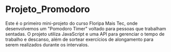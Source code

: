 # Projeto_Promodoro
Este é o primeiro mini-projeto do curso Floripa Mais Tec, onde desenvolvemos um "Pomodoro Timer" voltado para pessoas que trabalham sentadas. O projeto utiliza JavaScript e uma API para gerenciar o tempo de trabalho e descanso, além de sortear exercícios de alongamento para serem realizados durante os intervalos.
